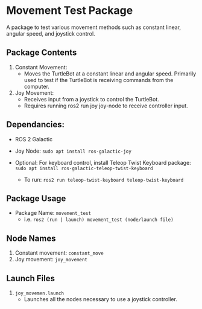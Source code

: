 # Movement Test Package
A package to test various movement methods such as constant linear, angular speed, and joystick control.

## Package Contents
1. Constant Movement: 
   - Moves the TurtleBot at a constant linear and angular speed. Primarily used to test if the TurtleBot is receiving commands from the computer.
2. Joy Movement:
   - Receives input from a joystick to control the TurtleBot.
   - Requires running ros2 run joy joy-node to receive controller input.
  
## Dependancies:
- ROS 2 Galactic
- Joy Node: `sudo apt install ros-galactic-joy` 

- Optional: For keyboard control, install Teleop Twist Keyboard package: `sudo apt install ros-galactic-teleop-twist-keyboard`
   - To run: `ros2 run teleop-twist-keyboard teleop-twist-keyboard`

## Package Usage 
- Package Name: `movement_test`
  - i.e. `ros2 (run | launch) movement_test (node/launch file)`

## Node Names
1. Constant movement: `constant_move` 
2. Joy movement: `joy_movement` 

## Launch Files
1. `joy_movemen.launch`
   - Launches all the nodes necessary to use a joystick controller.